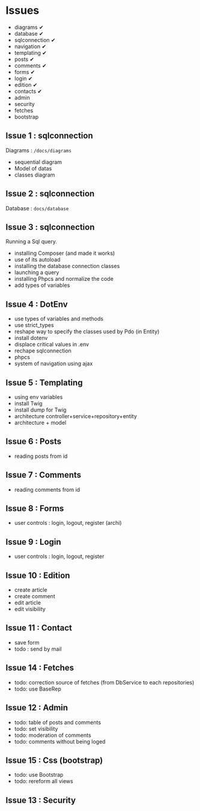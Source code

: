 # Issues

- diagrams ✔
- database ✔
- sqlconnection ✔
- navigation ✔
- templating ✔
- posts ✔
- comments ✔
- forms ✔
- login ✔
- edition ✔
- contacts ✔
- admin 
- security 
- fetches 
- bootstrap

## Issue 1 : sqlconnection

Diagrams : `/docs/diagrams`

- sequential diagram
- Model of datas
- classes diagram

## Issue 2 : sqlconnection

Database : `docs/database`

## Issue 3 : sqlconnection

Running a Sql query.

- installing Composer (and made it works)
- use of its autoload
- installing the database connection classes
- launching a query
- installing Phpcs and normalize the code
- add types of variables

## Issue 4 : DotEnv

- use types of variables and methods
- use strict_types
- reshape way to specify the classes used by Pdo (in Entity)
- install dotenv
- displace critical values in .env
- rechape sqlconnection
- phpcs
- system of navigation using ajax

## Issue 5 : Templating
- using env variables
- install Twig
- install dump for Twig
- architecture controller+service+repository+entity
- architecture + model

## Issue 6 : Posts
- reading posts from id

## Issue 7 : Comments
- reading comments from id

## Issue 8 : Forms
- user controls : login, logout, register (archi)

## Issue 9 : Login
- user controls : login, logout, register

## Issue 10 : Edition
- create article
- create comment
- edit article
- edit visibility

## Issue 11 : Contact
- save form
- todo : send by mail

## Issue 14 : Fetches
- todo: correction source of fetches (from DbService to each repositories)
- todo: use BaseRep

## Issue 12 : Admin
- todo: table of posts and comments
- todo: set visibility
- todo: moderation of comments
- todo: comments without being loged

## Issue 15 : Css (bootstrap)
- todo: use Bootstrap
- todo: rereform all views

## Issue 13 : Security
